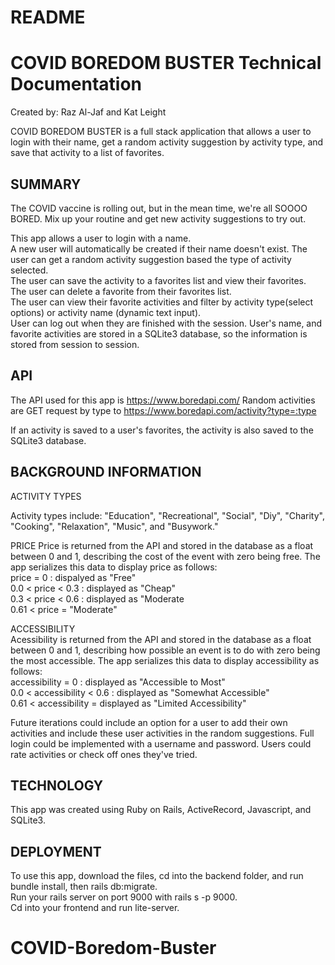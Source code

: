 # README

# COVID BOREDOM BUSTER Technical Documentation
Created by: Raz Al-Jaf and Kat Leight

COVID BOREDOM BUSTER is a full stack application that allows a user to login with their name, get a random activity suggestion by activity type, and save that activity to a list of favorites.
 

## SUMMARY
The COVID vaccine is rolling out, but in the mean time, we're all SOOOO BORED. Mix up your routine and get new activity suggestions to try out. 

This app allows a user to login with a name.  
A new user will automatically be created if their name doesn't exist.
The user can get a random activity suggestion based the type of activity selected.   
The user can save the activity to a favorites list and view their favorites.  
The user can delete a favorite from their favorites list.   
The user can view their favorite activities and filter by activity type(select options) or activity name (dynamic text input).    
User can log out when they are finished with the session.
User's name, and favorite activities are stored in a SQLite3 database, so the information is stored from session to session.   

## API
The API used for this app is https://www.boredapi.com/
Random activities are GET request by type to 
https://www.boredapi.com/activity?type=:type

If an activity is saved to a user's favorites, the activity is also saved to the SQLite3 database. 

## BACKGROUND INFORMATION

ACTIVITY TYPES

Activity types include: "Education", "Recreational", "Social", "Diy", "Charity", "Cooking", "Relaxation", "Music", and "Busywork."

PRICE
Price is returned from the API and stored in the database as a float between 0 and 1, describing the cost of the event with zero being free. The app serializes this data to display price as follows:  
    price = 0 : dispalyed as "Free"  
    0.0 < price < 0.3 : displayed as "Cheap"  
    0.3 < price < 0.6 : displayed as "Moderate  
    0.61 < price = "Moderate"  

ACCESSIBILITY  
Acessibility is returned from the API and stored in the database as a float between 0 and 1, describing how possible an event is to do with zero being the most accessible. The app serializes this data to display accessibility as follows:  
    accessibility = 0 : displayed as "Accessible to Most"  
    0.0 < accessibility < 0.6 : displayed as "Somewhat Accessible"  
    0.61 < accessibility = displayed as "Limited Accessibility"  

Future iterations could include an option for a user to add their own activities and include these user activities in the random suggestions. Full login could be implemented with a username and password. Users could rate activities or check off ones they've tried. 

## TECHNOLOGY
This app was created using Ruby on Rails, ActiveRecord, Javascript, and SQLite3. 

## DEPLOYMENT
To use this app, download the files, cd into the backend folder, and run bundle install, then rails db:migrate.  
Run your rails server on port 9000 with rails s -p 9000.  
Cd into your frontend and run lite-server. 
# COVID-Boredom-Buster
